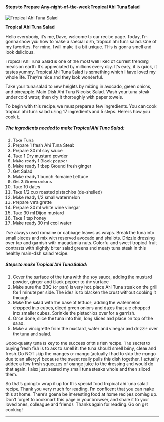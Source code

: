             

#### Steps to Prepare Any-night-of-the-week Tropical Ahi Tuna Salad

![Tropical Ahi Tuna Salad](https://img-global.cpcdn.com/recipes/5963742648991744/751x532cq70/tropical-ahi-tuna-salad-recipe-main-photo.jpg)

**Tropical Ahi Tuna Salad**

Hello everybody, it’s me, Dave, welcome to our recipe page. Today, I’m gonna show you how to make a special dish, tropical ahi tuna salad. One of my favorites. For mine, I will make it a bit unique. This is gonna smell and look delicious.

Tropical Ahi Tuna Salad is one of the most well liked of current trending meals on earth. It’s appreciated by millions every day. It’s easy, it is quick, it tastes yummy. Tropical Ahi Tuna Salad is something which I have loved my whole life. They’re nice and they look wonderful.

Take your tuna salad to new heights by mixing in avocado, green onions, and pineapple. Main Dish Ahi Tuna Nicoise Salad. Wash your tuna steak under cold water, then dry it thoroughly with paper towels.

To begin with this recipe, we must prepare a few ingredients. You can cook tropical ahi tuna salad using 17 ingredients and 5 steps. Here is how you cook it.

##### The ingredients needed to make Tropical Ahi Tuna Salad:

1.  Take Tuna
2.  Prepare 1 fresh Ahi Tuna Steak
3.  Prepare 30 ml soy sauce
4.  Take 1 Dry mustard powder
5.  Make ready 1 Black pepper
6.  Make ready 1 tbsp Ground fresh ginger
7.  Get Salad
8.  Make ready 1 bunch Romaine Lettuce
9.  Get 3 Green onions
10.  Take 10 dates
11.  Take 1/2 cup roasted pistachios (de-shelled)
12.  Make ready 1/2 small watermelon
13.  Prepare Vinaigrette
14.  Prepare 30 ml white wine vinegar
15.  Take 30 ml Dijon mustard
16.  Take 1 tsp honey
17.  Make ready 30 ml cool water

I've always used romaine or cabbage leaves as wraps. Break the tuna into small pieces and mix with reserved avocado and shallots. Drizzle dressing over top and garnish with macadamia nuts. Colorful and sweet tropical fruit contrasts with slightly bitter salad greens and meaty tuna steak in this healthy main-dish salad recipe.

##### Steps to make Tropical Ahi Tuna Salad:

1.  Cover the surface of the tuna with the soy sauce, adding the mustard powder, ginger and black pepper to the surface.
2.  Make sure the BBQ (or pan) is very hot, place Ahi Tuna steak on the grill for 1 minute per side. The idea is to blacken the crust without cooking it through.
3.  Make the salad with the base of lettuce, adding the watermelon chopped into cubes, diced green onions and dates that are chopped into smaller cubes. Sprinkle the pistachios over for a garnish.
4.  Once done, slice the tuna into thin, long slices and place on top of the salad.
5.  Make a vinaigrette from the mustard, water and vinegar and drizzle over the tuna and salad.

Good-quality tuna is key to the success of this fish recipe. The secret to buying fresh fish is to ask to smell it: the tuna should smell briny, clean and fresh. Do NOT skip the oranges or mango (actually I had to skip the mango due to an allergy) because the sweet really pulls this dish together. I actually added a few fresh squeezes of orange juice to the dressing and would do that again. I also just seared my small tuna steaks whole and then sliced them.

So that’s going to wrap it up for this special food tropical ahi tuna salad recipe. Thank you very much for reading. I’m confident that you can make this at home. There’s gonna be interesting food at home recipes coming up. Don’t forget to bookmark this page in your browser, and share it to your loved ones, colleague and friends. Thanks again for reading. Go on get cooking!

* * *